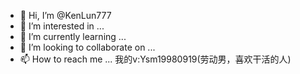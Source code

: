 - 👋 Hi, I’m @KenLun777
- 👀 I’m interested in ...
- 🌱 I’m currently learning ...
- 💞️ I’m looking to collaborate on ...
- 📫 How to reach me ...
我的v:Ysm19980919(劳动男，喜欢干活的人)
<!---
KenLun777/KenLun777 is a ✨ special ✨ repository because its `README.md` (this file) appears on your GitHub profile.
您可以单击预览链接查看您的更改。
